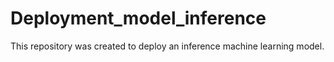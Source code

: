 # Deployment_model_inference
This repository was created to deploy an inference machine learning model.
